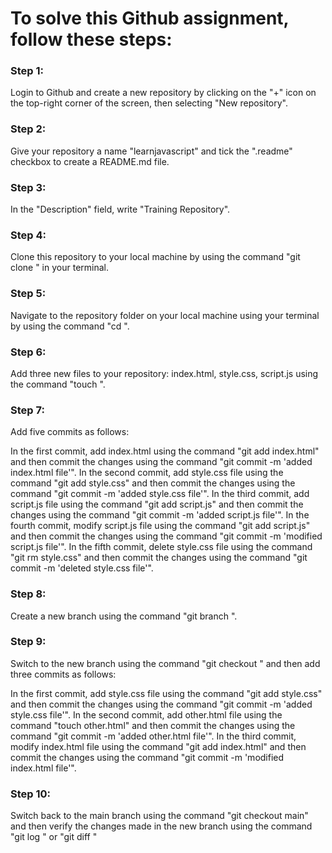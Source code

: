 # To solve this Github assignment, follow these steps:

### Step 1:

Login to Github and create a new repository by clicking on the "+" icon on the top-right corner of the screen, then selecting "New repository".

### Step 2:

Give your repository a name "learnjavascript" and tick the ".readme" checkbox to create a README.md file.

### Step 3:

In the "Description" field, write "Training Repository".

### Step 4:

Clone this repository to your local machine by using the command "git clone <repository-url>" in your terminal.

### Step 5:

Navigate to the repository folder on your local machine using your terminal by using the command "cd <repository-folder-name>".

### Step 6:

Add three new files to your repository: index.html, style.css, script.js using the command "touch <filename>".

### Step 7:

Add five commits as follows:

In the first commit, add index.html using the command "git add index.html" and then commit the changes using the command "git commit -m 'added index.html file'".
In the second commit, add style.css file using the command "git add style.css" and then commit the changes using the command "git commit -m 'added style.css file'".
In the third commit, add script.js file using the command "git add script.js" and then commit the changes using the command "git commit -m 'added script.js file'".
In the fourth commit, modify script.js file using the command "git add script.js" and then commit the changes using the command "git commit -m 'modified script.js file'".
In the fifth commit, delete style.css file using the command "git rm style.css" and then commit the changes using the command "git commit -m 'deleted style.css file'".

### Step 8:

Create a new branch using the command "git branch <new-branch-name>".

### Step 9:

Switch to the new branch using the command "git checkout <new-branch-name>" and then add three commits as follows:

In the first commit, add style.css file using the command "git add style.css" and then commit the changes using the command "git commit -m 'added style.css file'".
In the second commit, add other.html file using the command "touch other.html" and then commit the changes using the command "git commit -m 'added other.html file'".
In the third commit, modify index.html file using the command "git add index.html" and then commit the changes using the command "git commit -m 'modified index.html file'".

### Step 10:

Switch back to the main branch using the command "git checkout main" and then verify the changes made in the new branch using the command "git log <new-branch-name>" or "git diff <new-branch-name>"
